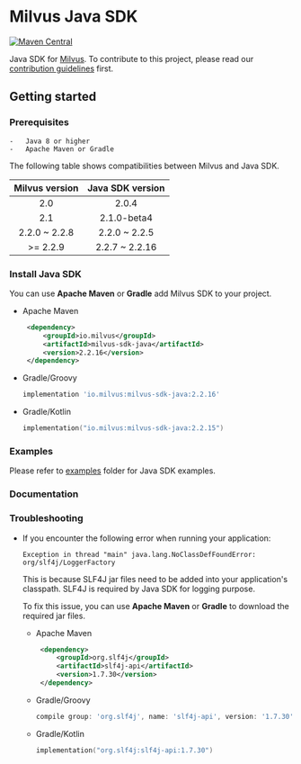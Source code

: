 # Milvus Java SDK

[![Maven Central](https://img.shields.io/maven-central/v/io.milvus/milvus-sdk-java.svg)](https://search.maven.org/artifact/io.milvus/milvus-sdk-java/)

Java SDK for [Milvus](https://github.com/milvus-io/milvus). To contribute to this project, please read our [contribution guidelines](https://github.com/milvus-io/milvus/blob/master/CONTRIBUTING.md) first.

## Getting started

### Prerequisites

    -   Java 8 or higher
    -   Apache Maven or Gradle

The following table shows compatibilities between Milvus and Java SDK.

| Milvus version | Java SDK version |
| :------------: |:----------------:|
|     2.0      |      2.0.4       |
|     2.1      |   2.1.0-beta4    |
|     2.2.0 ~ 2.2.8      |      2.2.0 ~ 2.2.5       |
|     >= 2.2.9      |      2.2.7 ~ 2.2.16       |

### Install Java SDK

You can use **Apache Maven** or **Gradle** add Milvus SDK to your project.

   - Apache Maven

       ```xml
        <dependency>
            <groupId>io.milvus</groupId>
            <artifactId>milvus-sdk-java</artifactId>
            <version>2.2.16</version>
        </dependency>
       ```

   - Gradle/Groovy

        ```groovy
        implementation 'io.milvus:milvus-sdk-java:2.2.16'
        ```

   - Gradle/Kotlin

        ```kotlin
        implementation("io.milvus:milvus-sdk-java:2.2.15")
        ```
        
### Examples

Please refer to [examples](https://github.com/milvus-io/milvus-sdk-java/tree/master/examples) folder for Java SDK examples.

### Documentation



### Troubleshooting

- If you encounter the following error when running your application:
    ```
    Exception in thread "main" java.lang.NoClassDefFoundError: org/slf4j/LoggerFactory
    ```
  This is because SLF4J jar files need to be added into your application's classpath. SLF4J is required by Java SDK for logging purpose.
  
  To fix this issue, you can use **Apache Maven** or **Gradle** to download the required jar files.
                                                                                                         
    - Apache Maven
    
        ```xml
         <dependency>
             <groupId>org.slf4j</groupId>
             <artifactId>slf4j-api</artifactId>
             <version>1.7.30</version>
         </dependency>
        ```
    
    - Gradle/Groovy
    
         ```groovy
         compile group: 'org.slf4j', name: 'slf4j-api', version: '1.7.30'
         ```
    - Gradle/Kotlin
    
        ```kotlin
        implementation("org.slf4j:slf4j-api:1.7.30")
        ```
 

